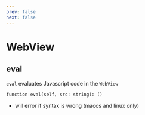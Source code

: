 ```yaml
---
prev: false
next: false
---
```


# WebView

## eval <Badge text="Method"/>

`eval` evaluates Javascript code in the `WebView`

```luau
function eval(self, src: string): ()
```

* will error if syntax is wrong (macos and linux only)
